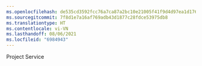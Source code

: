 ```yaml
---
ms.openlocfilehash: de535cd3592fcc76a7ca87a2bc10e21005f41f9d4d97ea1d1765f9f00a469175
ms.sourcegitcommit: 7f8d1e7a16af769adb43d1877c28fdce53975db8
ms.translationtype: HT
ms.contentlocale: vi-VN
ms.lasthandoff: 08/06/2021
ms.locfileid: "6984943"
---
```

Project Service
